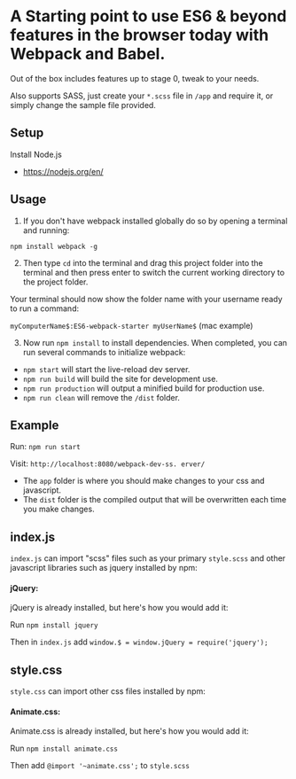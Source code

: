# A Starting point to use ES6 & beyond features in the browser today with Webpack and Babel.

Out of the box includes features up to stage 0, tweak to your needs.

Also supports SASS, just create your `*.scss` file in `/app` and require it, or simply change the sample file provided.


## Setup

Install Node.js
- https://nodejs.org/en/


## Usage

1) If you don't have webpack installed globally do so by opening a terminal and running:

`npm install webpack -g`

2) Then type `cd` into the terminal and drag this project folder into the terminal and then press enter to switch the current working directory to the project folder.

Your terminal should now show the folder name with your username ready to run a command:

`myComputerName$:ES6-webpack-starter myUserName$`  (mac example)

3) Now run `npm install` to install dependencies.  When completed, you can run several commands to initialize webpack:

- `npm start` will start the live-reload dev server.
- `npm run build` will build the site for development use.
- `npm run production` will output a minified build for production use.
- `npm run clean` will remove the `/dist` folder.

## Example

Run: `npm run start`

Visit: `http://localhost:8080/webpack-dev-ss. erver/`

- The `app` folder is where you should make changes to your css and javascript.
- The `dist` folder is the compiled output that will be overwritten each time you make changes.

## index.js

`index.js` can import "scss" files such as your primary `style.scss` and other javascript libraries such as jquery installed by npm: 

#### jQuery: 

jQuery is already installed, but here's how you would add it:

Run `npm install jquery`

Then in `index.js` add `window.$ = window.jQuery = require('jquery');`

## style.css

`style.css` can import other css files installed by npm: 

#### Animate.css:

Animate.css is already installed, but here's how you would add it:

Run `npm install animate.css`

Then add `@import '~animate.css';` to `style.scss`